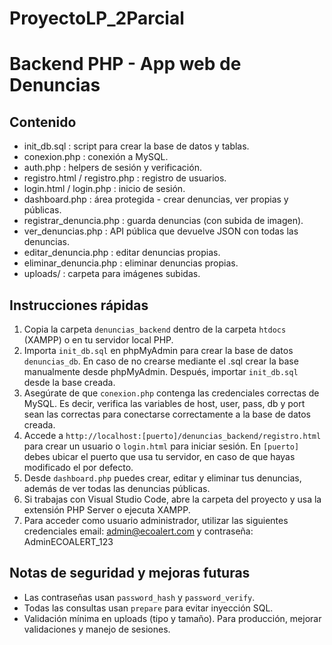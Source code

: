 # ProyectoLP_2Parcial
# Backend PHP - App web de Denuncias

## Contenido
- init_db.sql : script para crear la base de datos y tablas.
- conexion.php : conexión a MySQL.
- auth.php : helpers de sesión y verificación.
- registro.html / registro.php : registro de usuarios.
- login.html / login.php : inicio de sesión.
- dashboard.php : área protegida - crear denuncias, ver propias y públicas.
- registrar_denuncia.php : guarda denuncias (con subida de imagen).
- ver_denuncias.php : API pública que devuelve JSON con todas las denuncias.
- editar_denuncia.php : editar denuncias propias.
- eliminar_denuncia.php : eliminar denuncias propias.
- uploads/ : carpeta para imágenes subidas.

## Instrucciones rápidas
1. Copia la carpeta `denuncias_backend` dentro de la carpeta `htdocs` (XAMPP) o en tu servidor local PHP.
2. Importa `init_db.sql` en phpMyAdmin para crear la base de datos `denuncias_db`. En caso de no crearse mediante el .sql crear la base manualmente desde phpMyAdmin. Después, importar `init_db.sql` desde la base creada.
3. Asegúrate de que `conexion.php` contenga las credenciales correctas de MySQL. Es decir, verifica las variables de host, user, pass, db y port sean las correctas para conectarse correctamente a la base de datos creada.
4. Accede a `http://localhost:[puerto]/denuncias_backend/registro.html` para crear un usuario o `login.html` para iniciar sesión. En `[puerto]` debes ubicar el puerto que usa tu servidor, en caso de que hayas modificado el por defecto.
5. Desde `dashboard.php` puedes crear, editar y eliminar tus denuncias, además de ver todas las denuncias públicas.
6. Si trabajas con Visual Studio Code, abre la carpeta del proyecto y usa la extensión PHP Server o ejecuta XAMPP.
7. Para acceder como usuario administrador, utilizar las siguientes credenciales email: admin@ecoalert.com y contraseña: AdminECOALERT_123

## Notas de seguridad y mejoras futuras
- Las contraseñas usan `password_hash` y `password_verify`.
- Todas las consultas usan `prepare` para evitar inyección SQL.
- Validación mínima en uploads (tipo y tamaño). Para producción, mejorar validaciones y manejo de sesiones.
